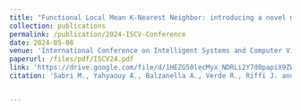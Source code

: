 ```yaml
---
title: "Functional Local Mean K-Nearest Neighbor: introducing a novel metric for improved algorithm performance"
collection: publications
permalink: /publication/2024-ISCV-Conference
date: 2024-05-08
venue: 'International Conference on Intelligent Systems and Computer Vision (ISCV 2024), Fez, Morocco'
paperurl: /files/pdf/ISCV24.pdf
link: 'https://drive.google.com/file/d/1HEZG50lecMyx_NDRLi2Y7d0papiX9ZWO/view'
citation: 'Sabri M., Yahyaouy A., Balzanella A., Verde R., Riffi J. and Tairi H. Functional Local Mean K-Nearest Neighbor: introducing a novel metric for improved algorithm performance;              <i>International Conference on Intelligent Systems and Computer Vision (ISCV 2024)</i>.'


---
```

